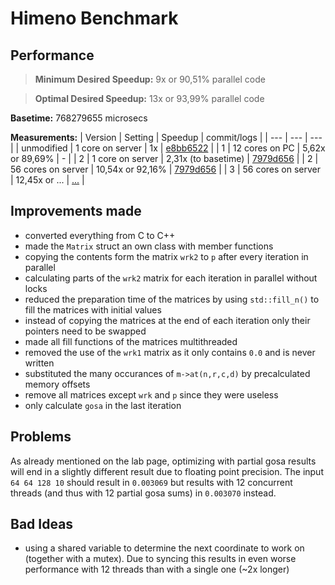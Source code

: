 # Himeno Benchmark

## Performance

> **Minimum Desired Speedup:** 9x or 90,51% parallel code

> **Optimal Desired Speedup:** 13x or 93,99% parallel code

**Basetime:** 768279655 microsecs

**Measurements:**
| Version | Setting | Speedup | commit/logs |
| --- | --- |  --- |
| unmodified | 1 core on server | 1x | [e8bb6522](https://cds-lab.pages.se-gitlab.inf.tu-dresden.de/cds-s-2021/cds-website/logs/c75cb293de1ed36a6bb94494fd0b3b8f3b23c2290f5a165617ce8b8dc5681fe8/2021-04-21T12:16:51+02:00.html) |
| 1 | 12 cores on PC | 5,62x or 89,69% | - |
| 2 | 1 core on server | 2,31x (to basetime) | [7979d656](https://cds-lab.pages.se-gitlab.inf.tu-dresden.de/cds-s-2021/cds-website/logs/c75cb293de1ed36a6bb94494fd0b3b8f3b23c2290f5a165617ce8b8dc5681fe8/2021-04-23T00:16:49+02:00.html) |
| 2 | 56 cores on server | 10,54x or 92,16% | [7979d656](https://cds-lab.pages.se-gitlab.inf.tu-dresden.de/cds-s-2021/cds-website/logs/c75cb293de1ed36a6bb94494fd0b3b8f3b23c2290f5a165617ce8b8dc5681fe8/2021-04-23T00:16:49+02:00.html) |
| 3 | 56 cores on server | 12,45x or ... | [...](https://cds-lab.pages.se-gitlab.inf.tu-dresden.de/cds-s-2021/cds-website/logs/c75cb293de1ed36a6bb94494fd0b3b8f3b23c2290f5a165617ce8b8dc5681fe8/2021-04-23T12:26:48+02:00.html) |

## Improvements made

- converted everything from C to C++
- made the `Matrix` struct an own class with member functions
- copying the contents form the matrix `wrk2` to `p` after every iteration in parallel
- calculating parts of the `wrk2` matrix for each iteration in parallel without locks
- reduced the preparation time of the matrices by using `std::fill_n()` to fill the matrices with initial values
- instead of copying the matrices at the end of each iteration only their pointers need to be swapped
- made all fill functions of the matrices multithreaded
- removed the use of the `wrk1` matrix as it only contains `0.0` and is never written
- substituted the many occurances of `m->at(n,r,c,d)` by precalculated memory offsets
- remove all matrices except `wrk` and `p` since they were useless
- only calculate `gosa` in the last iteration

## Problems

As already mentioned on the lab page, optimizing with partial gosa results will end in a slightly different result due to floating point precision. The input `64 64 128 10` should result in `0.003069` but results with 12 concurrent threads (and thus with 12 partial gosa sums) in `0.003070` instead.

## Bad Ideas

- using a shared variable to determine the next coordinate to work on (together with a mutex). Due to syncing this results in even worse performance with 12 threads than with a single one (~2x longer)